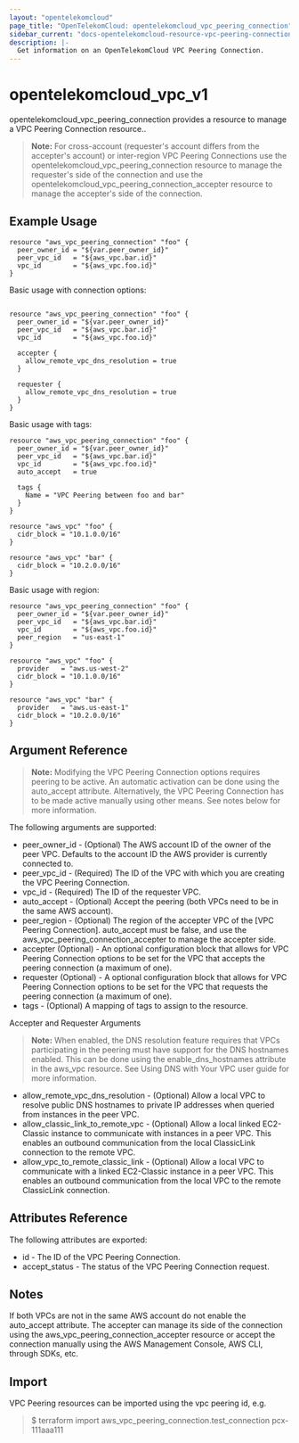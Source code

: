 ```yaml
---
layout: "opentelekomcloud"
page_title: "OpenTelekomCloud: opentelekomcloud_vpc_peering_connection"
sidebar_current: "docs-opentelekomcloud-resource-vpc-peering-connection"
description: |-
  Get information on an OpenTelekomCloud VPC Peering Connection.
---
```


# opentelekomcloud_vpc_v1

opentelekomcloud_vpc_peering_connection provides a resource to manage a VPC Peering Connection resource..

> **Note:** For cross-account (requester's account differs from the accepter's account) or inter-region VPC Peering Connections use the opentelekomcloud_vpc_peering_connection resource to manage the requester's side of the connection and use the opentelekomcloud_vpc_peering_connection_accepter resource to manage the accepter's side of the connection.

## Example Usage

```hcl
resource "aws_vpc_peering_connection" "foo" {
  peer_owner_id = "${var.peer_owner_id}"
  peer_vpc_id   = "${aws_vpc.bar.id}"
  vpc_id        = "${aws_vpc.foo.id}"
}
```

Basic usage with connection options:
```hcl

resource "aws_vpc_peering_connection" "foo" {
  peer_owner_id = "${var.peer_owner_id}"
  peer_vpc_id   = "${aws_vpc.bar.id}"
  vpc_id        = "${aws_vpc.foo.id}"

  accepter {
    allow_remote_vpc_dns_resolution = true
  }

  requester {
    allow_remote_vpc_dns_resolution = true
  }
}
```

Basic usage with tags:
```hcl
resource "aws_vpc_peering_connection" "foo" {
  peer_owner_id = "${var.peer_owner_id}"
  peer_vpc_id   = "${aws_vpc.bar.id}"
  vpc_id        = "${aws_vpc.foo.id}"
  auto_accept   = true

  tags {
    Name = "VPC Peering between foo and bar"
  }
}

resource "aws_vpc" "foo" {
  cidr_block = "10.1.0.0/16"
}

resource "aws_vpc" "bar" {
  cidr_block = "10.2.0.0/16"
}
```

Basic usage with region:
```hcl
resource "aws_vpc_peering_connection" "foo" {
  peer_owner_id = "${var.peer_owner_id}"
  peer_vpc_id   = "${aws_vpc.bar.id}"
  vpc_id        = "${aws_vpc.foo.id}"
  peer_region   = "us-east-1"
}

resource "aws_vpc" "foo" {
  provider   = "aws.us-west-2"
  cidr_block = "10.1.0.0/16"
}

resource "aws_vpc" "bar" {
  provider   = "aws.us-east-1"
  cidr_block = "10.2.0.0/16"
}
```
## Argument Reference

> **Note:** Modifying the VPC Peering Connection options requires peering to be active. An automatic activation can be done using the auto_accept attribute. Alternatively, the VPC Peering Connection has to be made active manually using other means. See notes below for more information.

The following arguments are supported:

- peer_owner_id - (Optional) The AWS account ID of the owner of the peer VPC. Defaults to the account ID the AWS provider is currently connected to.
- peer_vpc_id - (Required) The ID of the VPC with which you are creating the VPC Peering Connection.
- vpc_id - (Required) The ID of the requester VPC.
- auto_accept - (Optional) Accept the peering (both VPCs need to be in the same AWS account).
- peer_region - (Optional) The region of the accepter VPC of the [VPC Peering Connection]. auto_accept must be false, and use the aws_vpc_peering_connection_accepter to manage the accepter side.
- accepter (Optional) - An optional configuration block that allows for VPC Peering Connection options to be set for the VPC that accepts the peering connection (a maximum of one).
- requester (Optional) - A optional configuration block that allows for VPC Peering Connection options to be set for the VPC that requests the peering connection (a maximum of one).
- tags - (Optional) A mapping of tags to assign to the resource.

Accepter and Requester Arguments

> **Note:** When enabled, the DNS resolution feature requires that VPCs participating in the peering must have support for the DNS hostnames enabled. This can be done using the enable_dns_hostnames attribute in the aws_vpc resource. See Using DNS with Your VPC user guide for more information.

- allow_remote_vpc_dns_resolution - (Optional) Allow a local VPC to resolve public DNS hostnames to private IP addresses when queried from instances in the peer VPC.
- allow_classic_link_to_remote_vpc - (Optional) Allow a local linked EC2-Classic instance to communicate with instances in a peer VPC. This enables an outbound communication from the local ClassicLink connection to the remote VPC.
- allow_vpc_to_remote_classic_link - (Optional) Allow a local VPC to communicate with a linked EC2-Classic instance in a peer VPC. This enables an outbound communication from the local VPC to the remote ClassicLink connection.
 
## **Attributes Reference**

The following attributes are exported:

- id - The ID of the VPC Peering Connection.
- accept_status - The status of the VPC Peering Connection request.

## **Notes**

If both VPCs are not in the same AWS account do not enable the auto_accept attribute. The accepter can manage its side of the connection using the aws_vpc_peering_connection_accepter resource or accept the connection manually using the AWS Management Console, AWS CLI, through SDKs, etc.

## **Import**

VPC Peering resources can be imported using the vpc peering id, e.g.

> $ terraform import aws_vpc_peering_connection.test_connection pcx-111aaa111